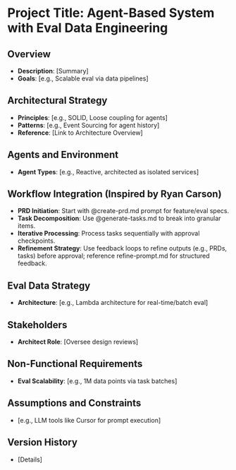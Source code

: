 # Project Title: Agent-Based System with Eval Data Engineering

## Overview
- **Description**: [Summary]
- **Goals**: [e.g., Scalable eval via data pipelines]

## Architectural Strategy
- **Principles**: [e.g., SOLID, Loose coupling for agents]
- **Patterns**: [e.g., Event Sourcing for agent history]
- **Reference**: [Link to Architecture Overview]

## Agents and Environment
- **Agent Types**: [e.g., Reactive, architected as isolated services]

## Workflow Integration (Inspired by Ryan Carson)
- **PRD Initiation**: Start with @create-prd.md prompt for feature/eval specs.
- **Task Decomposition**: Use @generate-tasks.md to break into granular items.
- **Iterative Processing**: Process tasks sequentially with approval checkpoints.
- **Refinement Strategy**: Use feedback loops to refine outputs (e.g., PRDs, tasks) before approval; reference refine-prompt.md for structured feedback.

## Eval Data Strategy
- **Architecture**: [e.g., Lambda architecture for real-time/batch eval]

## Stakeholders
- **Architect Role**: [Oversee design reviews]

## Non-Functional Requirements
- **Eval Scalability**: [e.g., 1M data points via task batches]

## Assumptions and Constraints
- [e.g., LLM tools like Cursor for prompt execution]

## Version History
- [Details]